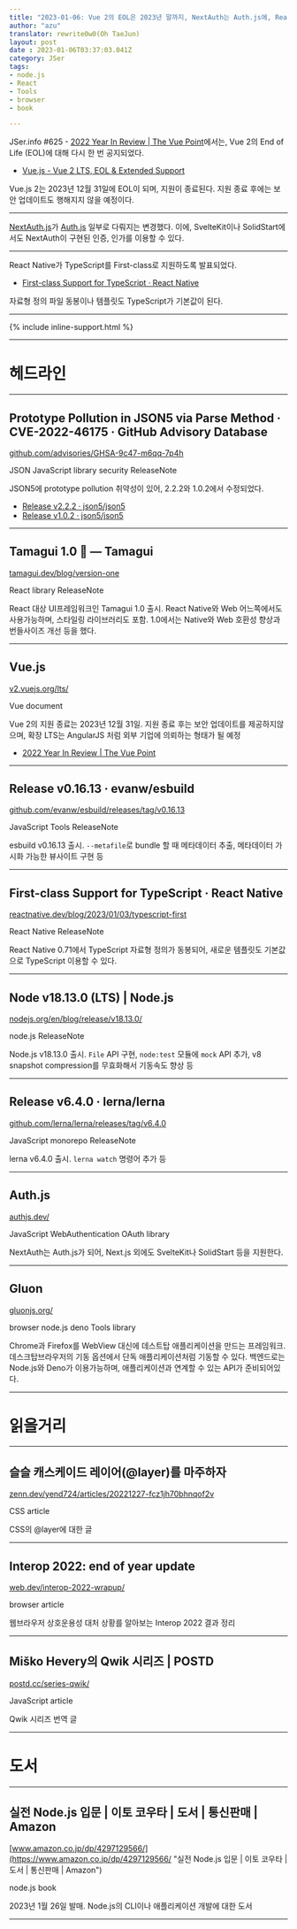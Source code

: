```yaml
---
title: "2023-01-06: Vue 2의 EOL은 2023년 말까지, NextAuth는 Auth.js에, React Native에 First-class Support for TypeScript"
author: "azu"
translator: rewrite0w0(Oh TaeJun)
layout: post
date : 2023-01-06T03:37:03.041Z
category: JSer
tags:
- node.js
- React
- Tools
- browser
- book

---
```


JSer.info #625 - [2022 Year In Review | The Vue Point](https://blog.vuejs.org/posts/2022-year-in-review.html)에서는, Vue 2의 End of Life (EOL)에 대해 다시 한 번 공지되었다.

- [Vue.js - Vue 2 LTS, EOL & Extended Support](https://v2.vuejs.org/lts/)

Vue.js 2는 2023년 12월 31일에 EOL이 되며, 지원이 종료된다.
지원 종료 후에는 보안 업데이트도 행해지지 않을 예정이다.

---

[NextAuth.js](https://next-auth.js.org/)가 [Auth.js](https://authjs.dev/) 일부로 다뤄지는 변경했다.
이에, SvelteKit이나 SolidStart에서도 NextAuth이 구현된 인증, 인가를 이용할 수 있다.

---

React Native가 TypeScript를 First-class로 지원하도록 발표되었다.

- [First-class Support for TypeScript · React Native](https://reactnative.dev/blog/2023/01/03/typescript-first)

자료형 정의 파일 동봉이나 템플릿도 TypeScript가 기본값이 된다.

----

{% include inline-support.html %}

----

<h1 class="site-genre">헤드라인</h1>

----

## Prototype Pollution in JSON5 via Parse Method · CVE-2022-46175 · GitHub Advisory Database
[github.com/advisories/GHSA-9c47-m6qq-7p4h](https://github.com/advisories/GHSA-9c47-m6qq-7p4h "Prototype Pollution in JSON5 via Parse Method · CVE-2022-46175 · GitHub Advisory Database")
<p class="jser-tags jser-tag-icon"><span class="jser-tag">JSON</span> <span class="jser-tag">JavaScript</span> <span class="jser-tag">library</span> <span class="jser-tag">security</span> <span class="jser-tag">ReleaseNote</span></p>

JSON5에 prototype pollution 취약성이 있어, 2.2.2와 1.0.2에서 수정되었다.

- [Release v2.2.2 · json5/json5](https://github.com/json5/json5/releases/tag/v2.2.2 "Release v2.2.2 · json5/json5")
- [Release v1.0.2 · json5/json5](https://github.com/json5/json5/releases/tag/v1.0.2 "Release v1.0.2 · json5/json5")

----

## Tamagui 1.0 🎉 — Tamagui
[tamagui.dev/blog/version-one](https://tamagui.dev/blog/version-one "Tamagui 1.0 🎉 — Tamagui")
<p class="jser-tags jser-tag-icon"><span class="jser-tag">React</span> <span class="jser-tag">library</span> <span class="jser-tag">ReleaseNote</span></p>

React 대상 UI프레임워크인 Tamagui 1.0 출시.
React Native와 Web 어느쪽에서도 사용가능하며, 스타일링 라이브러리도 포함. 1.0에서는 Native와 Web 호환성 향상과 번들사이즈 개선 등을 했다.


----

## Vue.js
[v2.vuejs.org/lts/](https://v2.vuejs.org/lts/ "Vue.js")
<p class="jser-tags jser-tag-icon"><span class="jser-tag">Vue</span> <span class="jser-tag">document</span></p>

Vue 2의 지원 종료는 2023년 12월 31일.
지원 종료 후는 보안 업데이트를 제공하지않으며, 확장 LTS는 AngularJS 처럼 외부 기업에 의뢰하는 형태가 될 예정

- [2022 Year In Review | The Vue Point](https://blog.vuejs.org/posts/2022-year-in-review.html "2022 Year In Review | The Vue Point")

----

## Release v0.16.13 · evanw/esbuild
[github.com/evanw/esbuild/releases/tag/v0.16.13](https://github.com/evanw/esbuild/releases/tag/v0.16.13 "Release v0.16.13 · evanw/esbuild")
<p class="jser-tags jser-tag-icon"><span class="jser-tag">JavaScript</span> <span class="jser-tag">Tools</span> <span class="jser-tag">ReleaseNote</span></p>

esbuild v0.16.13 출시.
`--metafile`로 bundle 할 때 메타데이터 추출, 메타데이터 가시화 가능한 뷰사이트 구현 등


----

## First-class Support for TypeScript · React Native
[reactnative.dev/blog/2023/01/03/typescript-first](https://reactnative.dev/blog/2023/01/03/typescript-first "First-class Support for TypeScript · React Native")
<p class="jser-tags jser-tag-icon"><span class="jser-tag">React</span> <span class="jser-tag">Native</span> <span class="jser-tag">ReleaseNote</span></p>

React Native 0.71에서 TypeScript 자료형 정의가 동봉되어, 새로운 템플릿도 기본값으로 TypeScript 이용할 수 있다.


----

## Node v18.13.0 (LTS) | Node.js
[nodejs.org/en/blog/release/v18.13.0/](https://nodejs.org/en/blog/release/v18.13.0/ "Node v18.13.0 (LTS) | Node.js")
<p class="jser-tags jser-tag-icon"><span class="jser-tag">node.js</span> <span class="jser-tag">ReleaseNote</span></p>

Node.js v18.13.0 출시.
`File` API 구현, `node:test` 모듈에 `mock` API 추가, v8 snapshot compression를 무효화해서 기동속도 향상 등


----

## Release v6.4.0 · lerna/lerna
[github.com/lerna/lerna/releases/tag/v6.4.0](https://github.com/lerna/lerna/releases/tag/v6.4.0 "Release v6.4.0 · lerna/lerna")
<p class="jser-tags jser-tag-icon"><span class="jser-tag">JavaScript</span> <span class="jser-tag">monorepo</span> <span class="jser-tag">ReleaseNote</span></p>

lerna v6.4.0 출시.
`lerna watch` 명령어 추가 등

----

## Auth.js
[authjs.dev/](https://authjs.dev/ "Auth.js")
<p class="jser-tags jser-tag-icon"><span class="jser-tag">JavaScript</span> <span class="jser-tag">WebAuthentication</span> <span class="jser-tag">OAuth</span> <span class="jser-tag">library</span></p>

NextAuth는 Auth.js가 되어, Next.js 외에도 SvelteKit나 SolidStart 등을 지원한다.


----

## Gluon
[gluonjs.org/](https://gluonjs.org/ "Gluon")
<p class="jser-tags jser-tag-icon"><span class="jser-tag">browser</span> <span class="jser-tag">node.js</span> <span class="jser-tag">deno</span> <span class="jser-tag">Tools</span> <span class="jser-tag">library</span></p>

Chrome과 Firefox를 WebView 대신에 데스트탑 애플리케이션을 만드는 프레임워크.
데스크탑브라우저의 기동 옵션에서 단독 애플리케이션처럼 기동할 수 있다.
백엔드로는 Node.js와 Deno가 이용가능하며, 애플리케이션과 연계할 수 있는 API가 준비되어있다.


----
<h1 class="site-genre">읽을거리</h1>

----

## 슬슬 캐스케이드 레이어(@layer)를 마주하자
[zenn.dev/yend724/articles/20221227-fcz1jh70bhnqof2v](https://zenn.dev/yend724/articles/20221227-fcz1jh70bhnqof2v "슬슬 캐스케이드 레이어(@layer)를 마주하자")
<p class="jser-tags jser-tag-icon"><span class="jser-tag">CSS</span> <span class="jser-tag">article</span></p>

CSS의 @layer에 대한 글


----

## Interop 2022: end of year update
[web.dev/interop-2022-wrapup/](https://web.dev/interop-2022-wrapup/ "Interop 2022: end of year update")
<p class="jser-tags jser-tag-icon"><span class="jser-tag">browser</span> <span class="jser-tag">article</span></p>

웹브라우저 상호운용성 대처 상황를 알아보는 Interop 2022 결과 정리


----

## Miško Hevery의 Qwik 시리즈 | POSTD
[postd.cc/series-qwik/](https://postd.cc/series-qwik/ "Miško Hevery의 Qwik 시리즈 | POSTD")
<p class="jser-tags jser-tag-icon"><span class="jser-tag">JavaScript</span> <span class="jser-tag">article</span></p>

Qwik 시리즈 번역 글


----
<h1 class="site-genre">도서</h1>

----

## 실전 Node.js 입문 | 이토 코우타 | 도서 | 통신판매 | Amazon
[www.amazon.co.jp/dp/4297129566/](https://www.amazon.co.jp/dp/4297129566/ "실전 Node.js 입문 | 이토 코우타 | 도서 | 통신판매 | Amazon")
<p class="jser-tags jser-tag-icon"><span class="jser-tag">node.js</span> <span class="jser-tag">book</span></p>

2023년 1월 26일 발매.
Node.js의 CLI이나 애플리케이션 개발에 대한 도서


----
